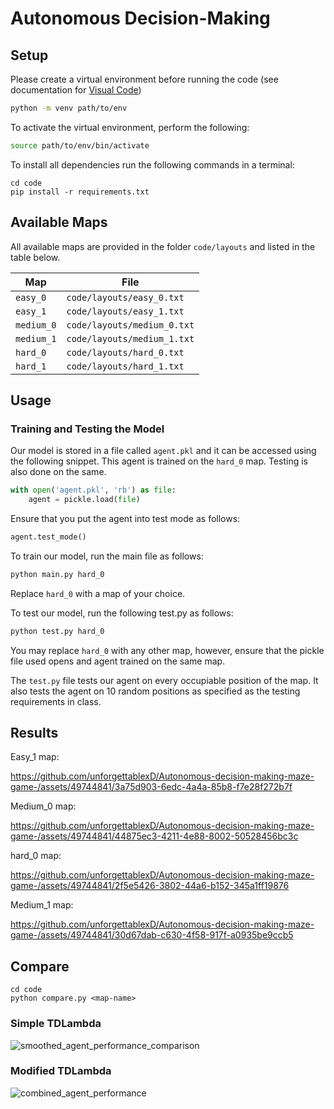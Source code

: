 # Autonomous Decision-Making

## Setup


Please create a virtual environment before running the code (see documentation for [Visual Code](https://code.visualstudio.com/docs/python/environments))

```bash
python -m venv path/to/env
```

To activate the virtual environment, perform the following:

```bash
source path/to/env/bin/activate
```

To install all dependencies run the following commands in a terminal:
```
cd code
pip install -r requirements.txt
```

## Available Maps

All available maps are provided in the folder `code/layouts` and listed in the table below.

| Map   		| File                      |
|---------------|---------------------------|
| `easy_0`      | `code/layouts/easy_0.txt` |
| `easy_1`      | `code/layouts/easy_1.txt` |
| `medium_0`    | `code/layouts/medium_0.txt` |
| `medium_1`    | `code/layouts/medium_1.txt` |
| `hard_0`      | `code/layouts/hard_0.txt` |
| `hard_1`      | `code/layouts/hard_1.txt` |


## Usage

### Training and Testing the Model

Our model is stored in a file called `agent.pkl` and it can be accessed using the following snippet. This agent is trained on the `hard_0` map. Testing is also done on the same.

```python
with open('agent.pkl', 'rb') as file:
    agent = pickle.load(file)
```

Ensure that you put the agent into test mode as follows:

```python
agent.test_mode()
```

To train our model, run the main file as follows:

```bash
python main.py hard_0
```

Replace `hard_0` with a map of your choice.

To test our model, run the following test.py as follows:

```bash
python test.py hard_0
```

You may replace `hard_0` with any other map, however, ensure that the pickle file used opens and agent trained on the same map.

The `test.py` file tests our agent on every occupiable position of the map. It also tests the agent on 10 random positions as specified as the testing requirements in class.


## Results

Easy_1 map:

https://github.com/unforgettablexD/Autonomous-decision-making-maze-game-/assets/49744841/3a75d903-6edc-4a4a-85b8-f7e28f272b7f

Medium_0 map:

https://github.com/unforgettablexD/Autonomous-decision-making-maze-game-/assets/49744841/44875ec3-4211-4e88-8002-50528456bc3c

hard_0 map:

https://github.com/unforgettablexD/Autonomous-decision-making-maze-game-/assets/49744841/2f5e5426-3802-44a6-b152-345a1ff19876


Medium_1 map:

https://github.com/unforgettablexD/Autonomous-decision-making-maze-game-/assets/49744841/30d67dab-c630-4f58-917f-a0935be9ccb5


## Compare

```
cd code
python compare.py <map-name>
```
### Simple TDLambda
![smoothed_agent_performance_comparison](https://github.com/unforgettablexD/Autonomous-decision-making-maze-game-/assets/49744841/1a9e841a-6797-4dc6-9746-30398aaf117d)


### Modified TDLambda
![combined_agent_performance](https://github.com/unforgettablexD/Autonomous-decision-making-maze-game-/assets/49744841/2351c06b-1a05-4dc4-a8cd-996cd279509d)


